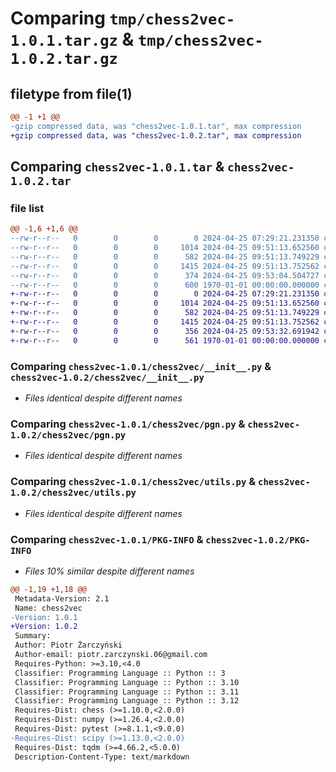 # Comparing `tmp/chess2vec-1.0.1.tar.gz` & `tmp/chess2vec-1.0.2.tar.gz`

## filetype from file(1)

```diff
@@ -1 +1 @@
-gzip compressed data, was "chess2vec-1.0.1.tar", max compression
+gzip compressed data, was "chess2vec-1.0.2.tar", max compression
```

## Comparing `chess2vec-1.0.1.tar` & `chess2vec-1.0.2.tar`

### file list

```diff
@@ -1,6 +1,6 @@
--rw-r--r--   0        0        0        0 2024-04-25 07:29:21.231350 chess2vec-1.0.1/README.md
--rw-r--r--   0        0        0     1014 2024-04-25 09:51:13.652560 chess2vec-1.0.1/chess2vec/__init__.py
--rw-r--r--   0        0        0      582 2024-04-25 09:51:13.749229 chess2vec-1.0.1/chess2vec/pgn.py
--rw-r--r--   0        0        0     1415 2024-04-25 09:51:13.752562 chess2vec-1.0.1/chess2vec/utils.py
--rw-r--r--   0        0        0      374 2024-04-25 09:53:04.504727 chess2vec-1.0.1/pyproject.toml
--rw-r--r--   0        0        0      600 1970-01-01 00:00:00.000000 chess2vec-1.0.1/PKG-INFO
+-rw-r--r--   0        0        0        0 2024-04-25 07:29:21.231350 chess2vec-1.0.2/README.md
+-rw-r--r--   0        0        0     1014 2024-04-25 09:51:13.652560 chess2vec-1.0.2/chess2vec/__init__.py
+-rw-r--r--   0        0        0      582 2024-04-25 09:51:13.749229 chess2vec-1.0.2/chess2vec/pgn.py
+-rw-r--r--   0        0        0     1415 2024-04-25 09:51:13.752562 chess2vec-1.0.2/chess2vec/utils.py
+-rw-r--r--   0        0        0      356 2024-04-25 09:53:32.691942 chess2vec-1.0.2/pyproject.toml
+-rw-r--r--   0        0        0      561 1970-01-01 00:00:00.000000 chess2vec-1.0.2/PKG-INFO
```

### Comparing `chess2vec-1.0.1/chess2vec/__init__.py` & `chess2vec-1.0.2/chess2vec/__init__.py`

 * *Files identical despite different names*

### Comparing `chess2vec-1.0.1/chess2vec/pgn.py` & `chess2vec-1.0.2/chess2vec/pgn.py`

 * *Files identical despite different names*

### Comparing `chess2vec-1.0.1/chess2vec/utils.py` & `chess2vec-1.0.2/chess2vec/utils.py`

 * *Files identical despite different names*

### Comparing `chess2vec-1.0.1/PKG-INFO` & `chess2vec-1.0.2/PKG-INFO`

 * *Files 10% similar despite different names*

```diff
@@ -1,19 +1,18 @@
 Metadata-Version: 2.1
 Name: chess2vec
-Version: 1.0.1
+Version: 1.0.2
 Summary: 
 Author: Piotr Żarczyński
 Author-email: piotr.zarczynski.06@gmail.com
 Requires-Python: >=3.10,<4.0
 Classifier: Programming Language :: Python :: 3
 Classifier: Programming Language :: Python :: 3.10
 Classifier: Programming Language :: Python :: 3.11
 Classifier: Programming Language :: Python :: 3.12
 Requires-Dist: chess (>=1.10.0,<2.0.0)
 Requires-Dist: numpy (>=1.26.4,<2.0.0)
 Requires-Dist: pytest (>=8.1.1,<9.0.0)
-Requires-Dist: scipy (>=1.13.0,<2.0.0)
 Requires-Dist: tqdm (>=4.66.2,<5.0.0)
 Description-Content-Type: text/markdown
```

